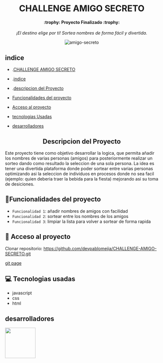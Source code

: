 <h1 align="center">
CHALLENGE AMIGO SECRETO
</h1>

<h4 align="center">
:trophy: Proyecto Finalizado :trophy:
</h4>

<div align="center">
<em>¡El destino elige por ti! Sortea nombres de forma fácil y divertida.</em>
  
![amigo-secreto](https://github.com/user-attachments/assets/89fcf33f-08dc-49ae-9a8b-dcffeb36fa3c)
</div>

## indice
- .[CHALLENGE AMIGO SECRETO](#challenge-amigo-secreto)

- .[indice](#indice)

- .[descripcion del Proyecto](#descripcion-del-proyecto)

- [Funcionalidades del proyecto](#hammerfuncionalidades-del-proyecto)

- [Acceso al proyecto](#-acceso-al-proyecto)

- [tecnologias Usadas](#computer-tecnologias-usadas)

- [desarrolladores](#desarrolladores)

<h2 align="center">
Descripcion del Proyecto
</h2>

Este proyecto tiene como objetivo desarrollar la logica, que permita añadir los nombres de varias personas (amigos) para posteriormente realizar un sorteo dando como resultado la seleccion de una sola persona. La idea es tener una divertida plataforma donde poder sortear entre varias personas  optimizando asi la seleccion de individuos en procesos donde no sea facil (ejemplo: quien deberia traer la bebida para la fiesta) mejorando asi su toma de desiciones.

## :hammer:Funcionalidades del proyecto
- `Funcionalidad 1`: añadir nombres de amigos con facilidad
- `Funcionalidad 2`: sortear entre los nombres de los amigos 
- `Funcionalidad 3`: limpiar la lista para volver a sortear de forma rapida

## 📁 Acceso al proyecto

Clonar repositorio: https://github.com/devpablomejia/CHALLENGE-AMIGO-SECRETO.git

[git page](https://devpablomejia.github.io/CHALLENGE-AMIGO-SECRETO/)

## :computer: Tecnologias usadas

- javascript
- css
- html

## desarrolladores

<img src="https://github.com/devpablomejia.png" width="100" height="100">




